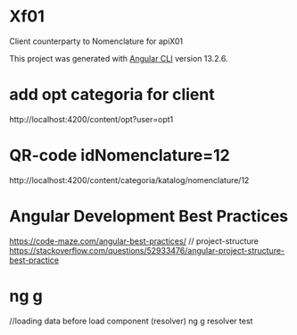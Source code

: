 # Xf01

Client counterparty to Nomenclature for apiX01

This project was generated with [Angular CLI](https://github.com/angular/angular-cli) version  13.2.6.

# add opt categoria for client
http://localhost:4200/content/opt?user=opt1

# QR-code idNomenclature=12
http://localhost:4200/content/categoria/katalog/nomenclature/12

# Angular Development Best Practices
https://code-maze.com/angular-best-practices/
// project-structure
https://stackoverflow.com/questions/52933476/angular-project-structure-best-practice

# ng g 
  //loading data before load component (resolver)
  ng g resolver test  
 
